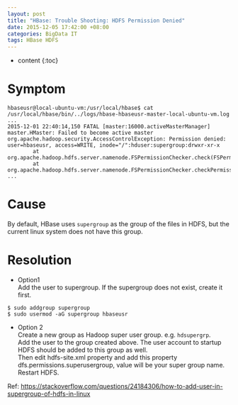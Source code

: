 ```yaml
---
layout: post
title: "HBase: Trouble Shooting: HDFS Permission Denied"
date: 2015-12-05 17:42:00 +08:00
categories: BigData IT
tags: HBase HDFS
---
```


* content
{:toc}

# Symptom

```shell
hbaseusr@local-ubuntu-vm:/usr/local/hbase$ cat /usr/local/hbase/bin/../logs/hbase-hbaseusr-master-local-ubuntu-vm.log
...
2015-12-01 22:40:14,150 FATAL [master:16000.activeMasterManager] master.HMaster: Failed to become active master
org.apache.hadoop.security.AccessControlException: Permission denied: user=hbaseusr, access=WRITE, inode="/":hduser:supergroup:drwxr-xr-x
        at org.apache.hadoop.hdfs.server.namenode.FSPermissionChecker.check(FSPermissionChecker.java:342)
        at org.apache.hadoop.hdfs.server.namenode.FSPermissionChecker.checkPermission(FSPermissionChecker.java:251)
...
```

# Cause

By default, HBase uses `supergroup` as the group of the files in HDFS, but the current linux system does not have this group.

# Resolution
* Option1  
Add the user to supergroup. If the supergroup does not exist, create it first.

```shell
$ sudo addgroup supergroup
$ sudo usermod -aG supergroup hbaseusr
```

* Option 2  
Create a new group as Hadoop super user group. e.g. `hdsupergrp`.  
Add the user to the group created above. The user account to startup HDFS should be added to this group as well.  
Then edit hdfs-site.xml property and add this property dfs.permissions.superusergroup, value will be your super group name.  
Restart HDFS.  

Ref: https://stackoverflow.com/questions/24184306/how-to-add-user-in-supergroup-of-hdfs-in-linux
